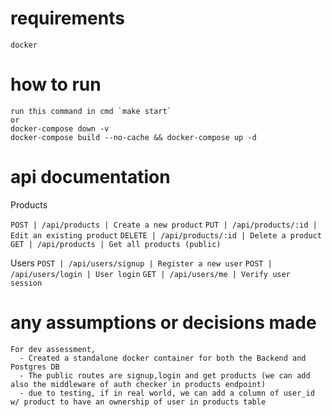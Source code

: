 # requirements 
    docker

# how to run 
    run this command in cmd `make start`
    or
    docker-compose down -v 
    docker-compose build --no-cache && docker-compose up -d


# api documentation

Products

`POST | /api/products | Create a new product`
`PUT | /api/products/:id | Edit an existing product`
`DELETE | /api/products/:id | Delete a product`
`GET | /api/products | Get all products (public)`


Users
`POST | /api/users/signup | Register a new user`
`POST | /api/users/login | User login`
`GET | /api/users/me | Verify user session`

# any assumptions or decisions made
    For dev assessment,
      - Created a standalone docker container for both the Backend and Postgres DB
      - The public routes are signup,login and get products (we can add also the middleware of auth checker in products endpoint)
      - due to testing, if in real world, we can add a column of user_id w/ product to have an ownership of user in products table
    